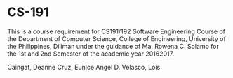 # CS-191

<Name of the Project>

This is a course requirement for CS191/192 Software Engineering Course of the Department of Computer Science, College of Engineering, University of the Philippines, Diliman under the guidance of Ma. Rowena C. Solamo for the 1st and 2nd Semester of the academic year 20162017.

<Name of Your Group. Be creative.> 


Caingat, Deanne
Cruz, Eunice Angel D.
Velasco, Lois

